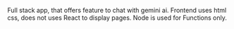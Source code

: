 Full stack app, that offers feature to chat with gemini ai.
Frontend uses html css, does not uses React to display pages. Node is used for Functions only.
